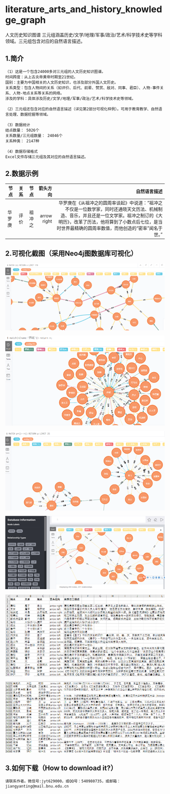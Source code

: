 # literature_arts_and_history_knowledge_graph
人文历史知识图谱 三元组涵盖历史/文学/地理/军事/政治/艺术/科学技术史等学科领域。三元组包含对应的自然语言描述。 

## 1.简介
    （1）这是一个包含24000多对三元组的人文历史知识图谱。
    时间跨度：从上古炎帝黄帝时期至21世纪。
    国别：主要为中国相关的人文历史知识，也涉及部分外国人文历史。
    关系类型：包含人物间的关系（如评价、后代、前辈、赞赏、敌对、同事、君臣）、人物-事件关系、人物-地点关系等关系的网络。
    涉及的学科：具体涉及历史/文学/地理/军事/政治/艺术/科学技术史等领域。 
    
    （2）三元组还包含对应的自然语言描述（详见第2部分可视化样例）。可用于教育教学、自然语言处理、数据挖掘等领域。

    （3）数据统计
    结点数量： 5026个
    关系数量/三元组数量： 24046个
    关系种类： 2147种
    
    （4）数据存储格式
    Excel文件存储三元组及其对应的自然语言描述。

## 2.数据示例
|节点|关系|节点|箭头方向|自然语言描述|
|-|-:|-:|-:|-:|
|华罗庚|评价|祖冲之|arrow right|华罗庚在《从祖冲之的圆周率谈起》中说道：“祖冲之不仅是一位数学家，同时还通晓天文历法、机械制造、音乐，并且还是一位文学家。祖冲之制订的《大明历》，改革了历法，他将算到了小数点后七位，是当时世界最精确的圆周率数值，而他创造的“密率”闻名于世。”|  
 


## 2.可视化截图（采用Neo4j图数据库可视化）

   ![样例1](https://github.com/JiangYanting/literature_arts_and_history_knowledge_graph/blob/main/pictures/01%20node.png)
   
   ![样例2](https://github.com/JiangYanting/literature_arts_and_history_knowledge_graph/blob/main/pictures/02%20node.png)
   
   ![样例3](https://github.com/JiangYanting/literature_arts_and_history_knowledge_graph/blob/main/pictures/03%20node.png)
   
   ![样例4](https://github.com/JiangYanting/literature_arts_and_history_knowledge_graph/blob/main/pictures/04%20node.png)
   
   ![样例5](https://github.com/JiangYanting/literature_arts_and_history_knowledge_graph/blob/main/pictures/05.png)
   
   ![样例6](https://github.com/JiangYanting/literature_arts_and_history_knowledge_graph/blob/main/pictures/06.png)
   
 ## 3.如何下载（How to download it?）
    请联系作者。微信号:jyt629000，或QQ号：540980735，或邮箱：jiangyanting@mail.bnu.edu.cn
